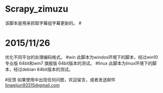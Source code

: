 # Scrapy_zimuzu
该脚本是用来抓取字幕组字幕更新的。
#<h1>2015/11/26</h1>
优化不同平台的处理编码格式。
#win
此脚本为windos环境下的脚本，经过win10 专业版 64bit和win7 旗舰版 64bit版本的测试。
#linux
此脚本为linux环境下的脚本，经过debian 64bit版本的测试。

#反馈
如果使用中出现任何问题，欢迎留言，或者发送邮件
linweijun93315@gmail.com
